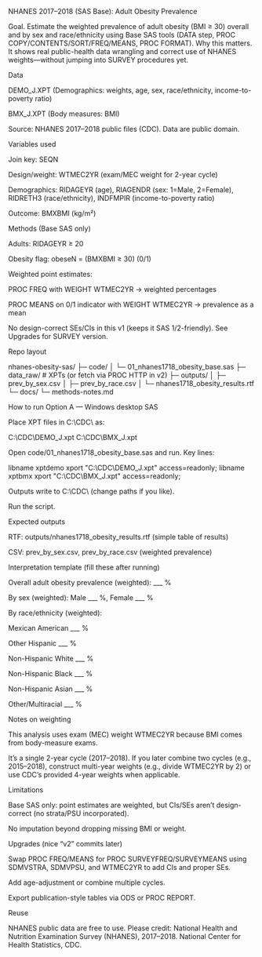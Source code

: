 NHANES 2017–2018 (SAS Base): Adult Obesity Prevalence

Goal. Estimate the weighted prevalence of adult obesity (BMI ≥ 30) overall and by sex and race/ethnicity using Base SAS tools (DATA step, PROC COPY/CONTENTS/SORT/FREQ/MEANS, PROC FORMAT).
Why this matters. It shows real public-health data wrangling and correct use of NHANES weights—without jumping into SURVEY procedures yet.

Data

DEMO_J.XPT (Demographics: weights, age, sex, race/ethnicity, income-to-poverty ratio)

BMX_J.XPT (Body measures: BMI)

Source: NHANES 2017–2018 public files (CDC). Data are public domain.

Variables used

Join key: SEQN

Design/weight: WTMEC2YR (exam/MEC weight for 2-year cycle)

Demographics: RIDAGEYR (age), RIAGENDR (sex: 1=Male, 2=Female), RIDRETH3 (race/ethnicity), INDFMPIR (income-to-poverty ratio)

Outcome: BMXBMI (kg/m²)

Methods (Base SAS only)

Adults: RIDAGEYR ≥ 20

Obesity flag: obeseN = (BMXBMI ≥ 30) (0/1)

Weighted point estimates:

PROC FREQ with WEIGHT WTMEC2YR → weighted percentages

PROC MEANS on 0/1 indicator with WEIGHT WTMEC2YR → prevalence as a mean

No design-correct SEs/CIs in this v1 (keeps it SAS 1/2-friendly). See Upgrades for SURVEY version.

Repo layout

nhanes-obesity-sas/
├─ code/
│  └─ 01_nhanes1718_obesity_base.sas
├─ data_raw/          # XPTs (or fetch via PROC HTTP in v2)
├─ outputs/
│  ├─ prev_by_sex.csv
│  ├─ prev_by_race.csv
│  └─ nhanes1718_obesity_results.rtf
└─ docs/
   └─ methods-notes.md

How to run
Option A — Windows desktop SAS

Place XPT files in C:\CDC\ as:

C:\CDC\DEMO_J.xpt
C:\CDC\BMX_J.xpt


Open code/01_nhanes1718_obesity_base.sas and run. Key lines:

libname xptdemo xport "C:\CDC\DEMO_J.xpt" access=readonly;
libname xptbmx  xport "C:\CDC\BMX_J.xpt"  access=readonly;


Outputs write to C:\CDC\ (change paths if you like).




Run the script.

Expected outputs

RTF: outputs/nhanes1718_obesity_results.rtf (simple table of results)

CSV: prev_by_sex.csv, prev_by_race.csv (weighted prevalence)

Interpretation template (fill these after running)

Overall adult obesity prevalence (weighted): ___ %

By sex (weighted): Male ___ %, Female ___ %

By race/ethnicity (weighted):

Mexican American ___ %

Other Hispanic ___ %

Non-Hispanic White ___ %

Non-Hispanic Black ___ %

Non-Hispanic Asian ___ %

Other/Multiracial ___ %

Notes on weighting

This analysis uses exam (MEC) weight WTMEC2YR because BMI comes from body-measure exams.

It’s a single 2-year cycle (2017–2018). If you later combine two cycles (e.g., 2015–2018), construct multi-year weights (e.g., divide WTMEC2YR by 2) or use CDC’s provided 4-year weights when applicable.

Limitations

Base SAS only: point estimates are weighted, but CIs/SEs aren’t design-correct (no strata/PSU incorporated).

No imputation beyond dropping missing BMI or weight.

Upgrades (nice “v2” commits later)

Swap PROC FREQ/MEANS for PROC SURVEYFREQ/SURVEYMEANS using SDMVSTRA, SDMVPSU, and WTMEC2YR to add CIs and proper SEs.

Add age-adjustment or combine multiple cycles.

Export publication-style tables via ODS or PROC REPORT.

Reuse

NHANES public data are free to use. Please credit: National Health and Nutrition Examination Survey (NHANES), 2017–2018. National Center for Health Statistics, CDC.
